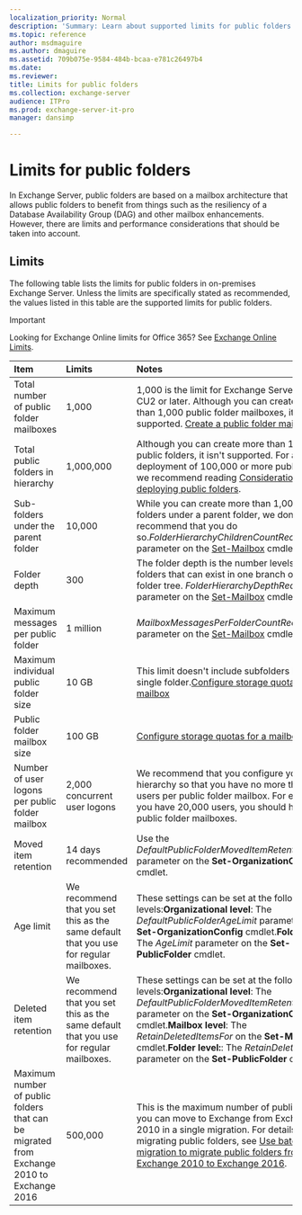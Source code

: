 ```yaml
---
localization_priority: Normal
description: 'Summary: Learn about supported limits for public folders in Exchange Server 2016 and Exchange Server 2019.'
ms.topic: reference
author: msdmaguire
ms.author: dmaguire
ms.assetid: 709b075e-9584-484b-bcaa-e781c26497b4
ms.date:
ms.reviewer: 
title: Limits for public folders
ms.collection: exchange-server
audience: ITPro
ms.prod: exchange-server-it-pro
manager: dansimp

---
```


# Limits for public folders

In Exchange Server, public folders are based on a mailbox architecture that allows public folders to benefit from things such as the resiliency of a Database Availability Group (DAG) and other mailbox enhancements. However, there are limits and performance considerations that should be taken into account.

## Limits

The following table lists the limits for public folders in on-premises Exchange Server. Unless the limits are specifically stated as recommended, the values listed in this table are the supported limits for public folders.

> [!IMPORTANT]
> Looking for Exchange Online limits for Office 365? See [Exchange Online Limits](https://go.microsoft.com/fwlink/p/?LinkID=391188).

|**Item**|**Limits**|**Notes**|
|:-----|:-----|:-----|
|Total number of public folder mailboxes|1,000|1,000 is the limit for Exchange Server 2016 CU2 or later. Although you can create more than 1,000 public folder mailboxes, it isn't supported. [Create a public folder mailbox](create-public-folder-mailboxes.md)|
|Total public folders in hierarchy|1,000,000|Although you can create more than 1,000,000 public folders, it isn't supported. For any deployment of 100,000 or more public folders, we recommend reading [Considerations when deploying public folders](deployment-considerations.md).|
|Sub-folders under the parent folder|10,000|While you can create more than 1,000 sub-folders under a parent folder, we don't recommend that you do so._FolderHierarchyChildrenCountReceiveQuota_ parameter on the [Set-Mailbox](http://technet.microsoft.com/library/a0d413b9-d949-4df6-ba96-ac0906dedae2.aspx) cmdlet.|
|Folder depth|300|The folder depth is the number levels of nested folders that can exist in one branch of a public folder tree. _FolderHierarchyDepthRecieveQuota_ parameter on the [Set-Mailbox](http://technet.microsoft.com/library/a0d413b9-d949-4df6-ba96-ac0906dedae2.aspx) cmdlet.|
|Maximum messages per public folder|1 million| _MailboxMessagesPerFolderCountRecieveQuota_ parameter on the [Set-Mailbox](http://technet.microsoft.com/library/a0d413b9-d949-4df6-ba96-ac0906dedae2.aspx) cmdlet.|
|Maximum individual public folder size|10 GB|This limit doesn't include subfolders beneath a single folder.[Configure storage quotas for a mailbox](../../recipients/user-mailboxes/storage-quotas.md)|
|Public folder mailbox size|100 GB|[Configure storage quotas for a mailbox](../../recipients/user-mailboxes/storage-quotas.md)|
|Number of user logons per public folder mailbox|2,000 concurrent user logons|We recommend that you configure your hierarchy so that you have no more than 2,000 users per public folder mailbox. For example, if you have 20,000 users, you should have 10 public folder mailboxes.|
|Moved item retention|14 days recommended|Use the _DefaultPublicFolderMovedItemRetention_ parameter on the **Set-OrganizationConfig** cmdlet.|
|Age limit|We recommend that you set this as the same default that you use for regular mailboxes.|These settings can be set at the following levels:**Organizational level**: The _DefaultPublicFolderAgeLimit_ parameter on the **Set-OrganizationConfig** cmdlet.**Folder level**: The _AgeLimit_ parameter on the **Set-PublicFolder** cmdlet.|
|Deleted item retention|We recommend that you set this as the same default that you use for regular mailboxes.|These settings can be set at the following levels:**Organizational level**: The _DefaultPublicFolderMovedItemRetention_ parameter on the **Set-OrganizationConfig** cmdlet.**Mailbox level**: The _RetainDeletedItemsFor_ on the **Set-Mailbox** cmdlet.**Folder level:**: The _RetainDeleteItemsFor_ parameter on the **Set-PublicFolder** cmdlet.|
|Maximum number of public folders that can be migrated from Exchange 2010 to Exchange 2016|500,000|This is the maximum number of public folders you can move to Exchange from Exchange 2010 in a single migration. For details on migrating public folders, see [Use batch migration to migrate public folders from Exchange 2010 to Exchange 2016](batch-migration-from-previous-versions.md).|
